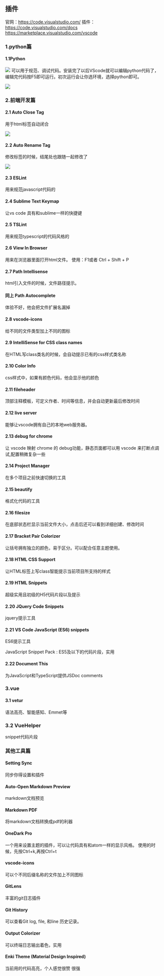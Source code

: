 ## 插件
官网：https://code.visualstudio.com/
插件：https://code.visualstudio.com/docs
     https://marketplace.visualstudio.com/vscode
### 1.python篇

#### 1.1Python
![](https://github.com/Gabrielkaliboy/images/blob/master/markdown/vscode/1.png?raw=true)
可以用于规范、调试代码。安装完了以后VScode就可以编辑python代码了，编辑完代码按F5即可运行。初次运行会让你选环境，选择python即可。

![](https://github.com/Gabrielkaliboy/images/blob/master/markdown/vscode/1.gif?raw=true)



### 2.前端开发篇

#### 2.1 Auto Close Tag
用于html标签自动闭合

![](https://github.com/Gabrielkaliboy/images/blob/master/markdown/vscode/2.gif?raw=true)


#### 2.2 Auto Rename Tag
修改标签的时候，结尾处也跟随一起修改了

![](https://github.com/Gabrielkaliboy/images/blob/master/markdown/vscode/3.gif?raw=true)

#### 2.3 ESLint
用来规范javascript代码的

#### 2.4 Sublime Text Keymap
让vs code 具有和sublime一样的快捷键

#### 2.5 TSLint
用来规范typescript的代码风格的

#### 2.6 View In Browser
用来在浏览器里面打开html文件。
使用：F1或者 Ctrl + Shift + P

#### 2.7 Path Intellisense
html引入文件的时候，文件路径提示。


#### 同上 Path Autocomplete
体验不好，他会把文件扩展名漏掉
#### 2.8 vscode-icons
给不同的文件类型加上不同的图标


#### 2.9 IntelliSense for CSS class names
在HTML写class类名的时候，会自动提示已有的css样式类名称

#### 2.10 Color Info
css样式中，如果有颜色代码，他会显示他的颜色

#### 2.11 fileheader

顶部注释模板，可定义作者、时间等信息，并会自动更新最后修改时间

#### 2.12 live server
能够让vscode拥有自己的本地web服务器。

#### 2.13 debug for chrome
让 vscode 映射 chrome 的 debug功能，静态页面都可以用 vscode 来打断点调试,配置稍微复杂一些


####  2.14 Project Manager

在多个项目之前快速切换的工具

#### 2.15 beautify
格式化代码的工具

#### 2.16 filesize
在底部状态栏显示当前文件大小，点击后还可以看到详细创建、修改时间

#### 2.17 Bracket Pair Colorizer
让括号拥有独立的颜色，易于区分。可以配合任意主题使用。


#### 2.18 HTML CSS Support 
让HTML标签上写class智能提示当前项目所支持的样式

#### 2.19 HTML Snippets
超级实用且初级的H5代码片段以及提示

#### 2.20 JQuery Code Snippets
jquery提示工具

#### 2.21 VS Code JavaScript (ES6) snippets
ES6提示工具

JavaScript Snippet Pack : ES5及以下的代码片段，实用
#### 2.22 Document This
为JavaScript和TypeScript提供JSDoc comments


### 3.vue
#### 3.1 vetur
语法高亮、智能感知、Emmet等

### 3.2 VueHelper
snippet代码片段

### 其他工具篇

#### Setting Sync
同步你得设置和插件

####  Auto-Open Markdown Preview
markdown文档预览

#### Markdown PDF
将markdown文档转换成pdf的利器

####  OneDark Pro
一个用来设置主题的插件，可以让代码具有和atom一样的显示风格。
使用的时候，先按Ctrl+k,再按Ctrl+t

####  vscode-icons
可以个不同后缀名称的文件加上不同图标

#### GitLens
丰富的git日志插件

#### Git History
可以查看Git log, file, 和line 历史记录。

#### Output Colorizer 
可以终端日志输出着色，实用

#### Enki Theme (Material Design Inspired) 
当前用的代码高亮，个人感觉很赞  很强